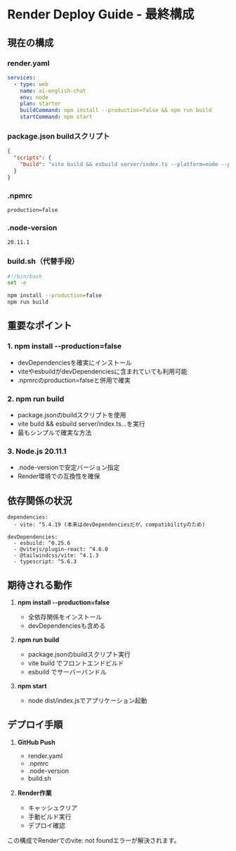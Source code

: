 # Render Deploy Guide - 最終構成

## 現在の構成

### render.yaml
```yaml
services:
  - type: web
    name: ai-english-chat
    env: node
    plan: starter
    buildCommand: npm install --production=false && npm run build
    startCommand: npm start
```

### package.json buildスクリプト
```json
{
  "scripts": {
    "build": "vite build && esbuild server/index.ts --platform=node --packages=external --bundle --format=esm --outdir=dist"
  }
}
```

### .npmrc
```
production=false
```

### .node-version
```
20.11.1
```

### build.sh（代替手段）
```bash
#!/bin/bash
set -e

npm install --production=false
npm run build
```

## 重要なポイント

### 1. npm install --production=false
- devDependenciesを確実にインストール
- viteやesbuildがdevDependenciesに含まれていても利用可能
- .npmrcのproduction=falseと併用で確実

### 2. npm run build
- package.jsonのbuildスクリプトを使用
- vite build && esbuild server/index.ts...を実行
- 最もシンプルで確実な方法

### 3. Node.js 20.11.1
- .node-versionで安定バージョン指定
- Render環境での互換性を確保

## 依存関係の状況
```
dependencies:
  - vite: ^5.4.19 (本来はdevDependenciesだが、compatibilityのため)

devDependencies:
  - esbuild: ^0.25.6
  - @vitejs/plugin-react: ^4.6.0
  - @tailwindcss/vite: ^4.1.3
  - typescript: ^5.6.3
```

## 期待される動作

1. **npm install --production=false**
   - 全依存関係をインストール
   - devDependenciesも含める

2. **npm run build**
   - package.jsonのbuildスクリプト実行
   - vite build でフロントエンドビルド
   - esbuild でサーバーバンドル

3. **npm start**
   - node dist/index.jsでアプリケーション起動

## デプロイ手順

1. **GitHub Push**
   - render.yaml
   - .npmrc
   - .node-version
   - build.sh

2. **Render作業**
   - キャッシュクリア
   - 手動ビルド実行
   - デプロイ確認

この構成でRenderでのvite: not foundエラーが解決されます。